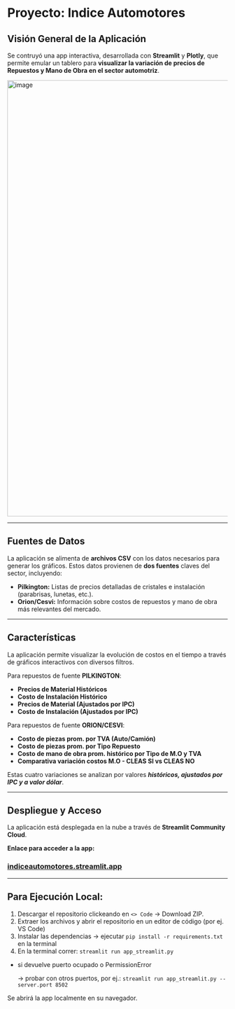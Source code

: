 # Proyecto: Indice Automotores

## Visión General de la Aplicación

Se contruyó una app interactiva, desarrollada con **Streamlit** y **Plotly**, que permite emular un tablero para **visualizar la variación de precios de Repuestos y Mano de Obra en el sector automotriz**. 

<img width="1908" height="996" alt="image" src="https://github.com/user-attachments/assets/1f87c64a-bd40-475e-b9c7-b5f4a4197271" />


---

## Fuentes de Datos

La aplicación se alimenta de **archivos CSV** con los datos necesarios para generar los gráficos. Estos datos provienen de  **dos fuentes** claves del sector, incluyendo:
* **Pilkington:** Listas de precios detalladas de cristales e instalación (parabrisas, lunetas, etc.).
* **Orion/Cesvi:** Información sobre costos de repuestos y mano de obra más relevantes del mercado.

---

## Características

La aplicación permite visualizar la evolución de costos en el tiempo a través de gráficos interactivos con diversos filtros.

Para repuestos de fuente **PILKINGTON**:
* **Precios de Material Históricos**
* **Costo de Instalación Histórico** 
* **Precios de Material (Ajustados por IPC)** 
* **Costo de Instalación (Ajustados por IPC)**

Para repuestos de fuente **ORION/CESVI**:
* **Costo de piezas prom. por TVA (Auto/Camión)**
* **Costo de piezas prom. por Tipo Repuesto**
* **Costo de mano de obra prom. histórico por Tipo de M.O y TVA**
* **Comparativa variación costos M.O - CLEAS SI vs CLEAS NO**

Estas cuatro variaciones se analizan por valores ***históricos, ajustados por IPC y a valor dólar***.


---

## Despliegue y Acceso

La aplicación está desplegada en la nube a través de **Streamlit Community Cloud**.

**Enlace para acceder a la app:** 

### [<ins>**indiceautomotores.streamlit.app**</ins>](https://indiceautomotores.streamlit.app/)

---

## Para Ejecución Local:
1. Descargar el repositorio clickeando en ``<> Code`` -> Download ZIP.
2. Extraer los archivos y abrir el repositorio en un editor de código (por ej. VS Code) 
3. Instalar las dependencias -> ejecutar `pip install -r requirements.txt` en la terminal
4. En la terminal correr: `streamlit run app_streamlit.py`
* si devuelve puerto ocupado o PermissionError
  
  -> probar con otros puertos, por ej.:
  `streamlit run app_streamlit.py --server.port 8502`

Se abrirá la app localmente en su navegador.
